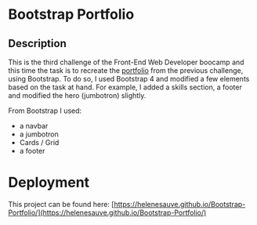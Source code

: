 # Bootstrap Portfolio

## Description

This is the third challenge of the Front-End Web Developer boocamp and this time the task is to recreate the [portfolio](https://helenesauve.github.io/Portfolio-challenge2/) from the previous challenge, using Bootstrap.
To do so, I used Bootstrap 4 and modified a few elements based on the task at hand.
For example, I added a skills section, a footer and modified the hero (jumbotron) slightly.

From Bootstrap I used:

- a navbar
- a jumbotron
- Cards / Grid
- a footer

# Deployment

This project can be found here: [https://helenesauve.github.io/Bootstrap-Portfolio/](https://helenesauve.github.io/Bootstrap-Portfolio/)
